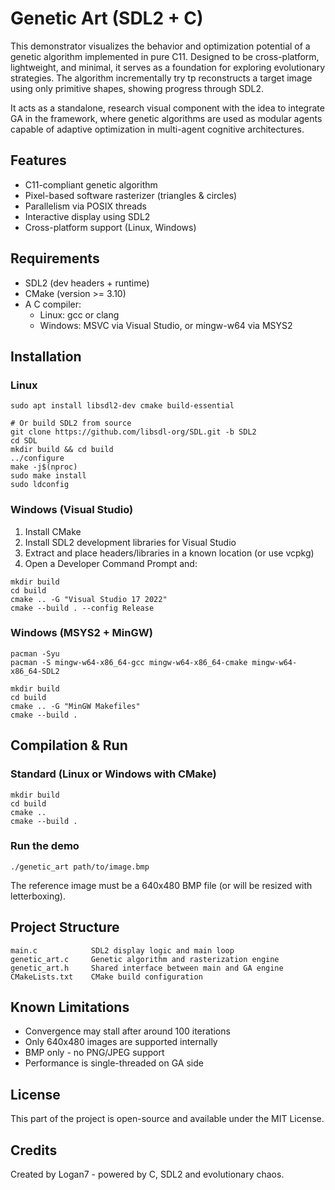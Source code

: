 # Genetic Art (SDL2 + C)

This demonstrator visualizes the behavior and optimization potential of a genetic algorithm implemented in pure C11. Designed to be cross-platform, lightweight, and minimal, it serves as a foundation for exploring evolutionary strategies. The algorithm incrementally try tp reconstructs a target image using only primitive shapes, showing  progress through SDL2.

It acts as a standalone, research visual component with the idea to integrate GA in the framework,
where genetic algorithms are used as modular agents capable of adaptive optimization in multi-agent cognitive architectures.

## Features

- C11-compliant genetic algorithm
- Pixel-based software rasterizer (triangles & circles)
- Parallelism via POSIX threads
- Interactive display using SDL2
- Cross-platform support (Linux, Windows)

## Requirements

- SDL2 (dev headers + runtime)
- CMake (version >= 3.10)
- A C compiler:
  - Linux: gcc or clang
  - Windows: MSVC via Visual Studio, or mingw-w64 via MSYS2

## Installation

### Linux

```
sudo apt install libsdl2-dev cmake build-essential

# Or build SDL2 from source
git clone https://github.com/libsdl-org/SDL.git -b SDL2
cd SDL
mkdir build && cd build
../configure
make -j$(nproc)
sudo make install
sudo ldconfig
```

### Windows (Visual Studio)

1. Install CMake
2. Install SDL2 development libraries for Visual Studio
3. Extract and place headers/libraries in a known location (or use vcpkg)
4. Open a Developer Command Prompt and:

```
mkdir build
cd build
cmake .. -G "Visual Studio 17 2022"
cmake --build . --config Release
```

### Windows (MSYS2 + MinGW)

```
pacman -Syu
pacman -S mingw-w64-x86_64-gcc mingw-w64-x86_64-cmake mingw-w64-x86_64-SDL2

mkdir build
cd build
cmake .. -G "MinGW Makefiles"
cmake --build .
```

## Compilation & Run

### Standard (Linux or Windows with CMake)
```
mkdir build
cd build
cmake ..
cmake --build .
```

### Run the demo
```
./genetic_art path/to/image.bmp
```

The reference image must be a 640x480 BMP file (or will be resized with letterboxing).

## Project Structure

```
main.c            SDL2 display logic and main loop
genetic_art.c     Genetic algorithm and rasterization engine
genetic_art.h     Shared interface between main and GA engine
CMakeLists.txt    CMake build configuration
```

## Known Limitations

- Convergence may stall after around 100 iterations
- Only 640x480 images are supported internally
- BMP only - no PNG/JPEG support
- Performance is single-threaded on GA side

## License

This part of the project is open-source and available under the MIT License.

## Credits

Created by Logan7 - powered by C, SDL2 and evolutionary chaos.
